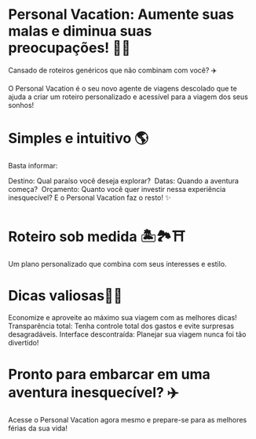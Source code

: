 # Personal Vacation: Aumente suas malas e diminua suas preocupações! 🗼🛫
Cansado de roteiros genéricos que não combinam com você? ✈️

O Personal Vacation é o seu novo agente de viagens descolado que te ajuda a criar um roteiro personalizado e acessível para a viagem dos seus sonhos!
# Simples e intuitivo 🌎
Basta informar:

Destino: Qual paraíso você deseja explorar? ️
Datas: Quando a aventura começa? ️
Orçamento: Quanto você quer investir nessa experiência inesquecível?
E o Personal Vacation faz o resto! ✨

# Roteiro sob medida 🏝🏞⛩

Um plano personalizado que combina com seus interesses e estilo. ️

# Dicas valiosas💸🤩

Economize e aproveite ao máximo sua viagem com as melhores dicas!
Transparência total: Tenha controle total dos gastos e evite surpresas desagradáveis.
Interface descontraída: Planejar sua viagem nunca foi tão divertido!

# Pronto para embarcar em uma aventura inesquecível? ✈️

Acesse o Personal Vacation agora mesmo e prepare-se para as melhores férias da sua vida!


